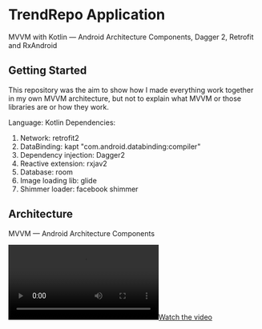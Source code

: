 # TrendRepo Application

MVVM with Kotlin — Android Architecture Components, Dagger 2, Retrofit and RxAndroid

## Getting Started

This repository was the aim to show how I made everything work together in my own MVVM architecture, but not to explain what MVVM or those libraries are or how they work.

Language: Kotlin
Dependencies: 
 1. Network:  retrofit2
 2. DataBinding: kapt "com.android.databinding:compiler" 
 3. Dependency injection: Dagger2
 4. Reactive extension: rxjav2
 5. Database: room
 6. Image loading lib: glide
 7. Shimmer loader: facebook shimmer
 
## Architecture
 
 MVVM — Android Architecture Components
 
 [![Watch the video](https://github.com/iamatulkumar/trendrepo/blob/master/resource/screenshot.mp4)](https://github.com/iamatulkumar/trendrepo/blob/master/resource/screenshot.mp4)
 


